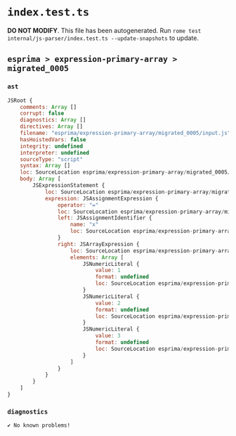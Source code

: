 # `index.test.ts`

**DO NOT MODIFY**. This file has been autogenerated. Run `rome test internal/js-parser/index.test.ts --update-snapshots` to update.

## `esprima > expression-primary-array > migrated_0005`

### `ast`

```javascript
JSRoot {
	comments: Array []
	corrupt: false
	diagnostics: Array []
	directives: Array []
	filename: "esprima/expression-primary-array/migrated_0005/input.js"
	hasHoistedVars: false
	integrity: undefined
	interpreter: undefined
	sourceType: "script"
	syntax: Array []
	loc: SourceLocation esprima/expression-primary-array/migrated_0005/input.js 1:0-1:16
	body: Array [
		JSExpressionStatement {
			loc: SourceLocation esprima/expression-primary-array/migrated_0005/input.js 1:0-1:16
			expression: JSAssignmentExpression {
				operator: "="
				loc: SourceLocation esprima/expression-primary-array/migrated_0005/input.js 1:0-1:16
				left: JSAssignmentIdentifier {
					name: "x"
					loc: SourceLocation esprima/expression-primary-array/migrated_0005/input.js 1:0-1:1 (x)
				}
				right: JSArrayExpression {
					loc: SourceLocation esprima/expression-primary-array/migrated_0005/input.js 1:4-1:16
					elements: Array [
						JSNumericLiteral {
							value: 1
							format: undefined
							loc: SourceLocation esprima/expression-primary-array/migrated_0005/input.js 1:6-1:7
						}
						JSNumericLiteral {
							value: 2
							format: undefined
							loc: SourceLocation esprima/expression-primary-array/migrated_0005/input.js 1:9-1:10
						}
						JSNumericLiteral {
							value: 3
							format: undefined
							loc: SourceLocation esprima/expression-primary-array/migrated_0005/input.js 1:12-1:13
						}
					]
				}
			}
		}
	]
}
```

### `diagnostics`

```
✔ No known problems!

```
